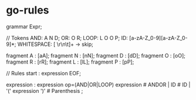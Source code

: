 # go-rules



grammar Expr;

// Tokens
AND: A N D;
OR: O R;
LOOP: L O O P;
ID: [a-zA-Z_0-9][a-zA-Z_0-9]*;
WHITESPACE: [ \r\n\t]+ -> skip;

fragment A : [aA];
fragment N : [nN];
fragment D : [dD];
fragment O : [oO];
fragment R : [rR];
fragment L : [lL];
fragment P : [pP];

// Rules
start : expression EOF;

expression
   : expression op=(AND|OR|LOOP) expression # ANDOR
   | ID                                    # ID
   | '(' expression ')'                    # Parenthesis
   ;